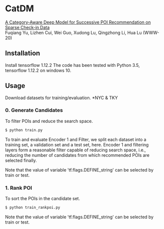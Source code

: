 # CatDM
[A Category-Aware Deep Model for Successive POI Recommendation on Sparse Check-in Data](https://dl.acm.org/doi/pdf/10.1145/3366423.3380202)  
Fuqiang Yu, Lizhen Cui, Wei Guo, Xudong Lu, Qingzhong Li, Hua Lu (WWW-20)

## Installation
Install tensorflow 1.12.2
The code has been tested with Python 3.5, tensorflow 1.12.2 on windows 10.

## Usage

Download datasets for training/evaluation.
*NYC & TKY

### 0. Generate Candidates

To filter POIs and reduce the search space.
```bash
$ python train.py
```
To train and evaluate Encoder 1 and Filter, we split each dataset into a training set, a validation set and a test set, here. Encoder 1 and filtering layers form a reasonable filter capable of reducing search space, i.e., reducing the number of candidates from which recommended POIs are selected finally.

Note that the value of variable 'tf.flags.DEFINE_string' can be selected by train or test.

### 1. Rank POI

To sort the POIs in the candidate set.

```bash
$ python train_rankpoi.py
```
Note that the value of variable 'tf.flags.DEFINE_string' can be selected by train or test.
